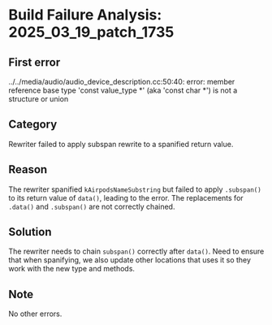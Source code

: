 # Build Failure Analysis: 2025_03_19_patch_1735

## First error

../../media/audio/audio_device_description.cc:50:40: error: member reference base type 'const value_type *' (aka 'const char *') is not a structure or union

## Category
Rewriter failed to apply subspan rewrite to a spanified return value.

## Reason
The rewriter spanified `kAirpodsNameSubstring` but failed to apply `.subspan()` to its return value of `data()`, leading to the error. The replacements for `.data()` and `.subspan()` are not correctly chained.

## Solution
The rewriter needs to chain `subspan()` correctly after `data()`. Need to ensure that when spanifying, we also update other locations that uses it so they work with the new type and methods.

## Note
No other errors.